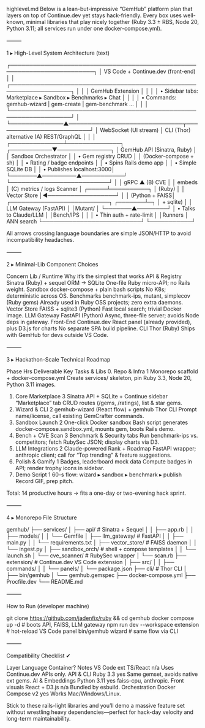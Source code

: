 highlevel.md
Below is a lean-but-impressive “GemHub” platform plan that layers on top of Continue.dev yet stays hack-friendly.
Every box uses well-known, minimal libraries that play nicely together (Ruby 3.3 ± RBS, Node 20, Python 3.11; all services run under one docker-compose.yml).

⸻

1 ▸ High-Level System Architecture (text)

┌────────────────────────────────────────────────────────────────────────┐
│               VS Code + Continue.dev (front-end)                      │
│  ┌──────────────────────────────────────────────────────────────────┐  │
│  │ GemHub Extension                                                 │  │
│  │ • Sidebar tabs: Marketplace ▸ Sandbox ▸ Benchmarks ▸ Chat        │  │
│  │ • Commands: gemhub-wizard | gem-create | gem-benchmark …         │  │
│  └──────────────────────────────────────────────────────────────────┘  │
└──────────────▲──────────────────────────────┬─────────────────────────┘
               │ WebSocket (UI stream)        │ CLI (Thor) alternative
     (A) REST/GraphQL                         │
               │                              │
┌──────────────┴──────────────┐   ┌───────────▼──────────────┐
│ GemHub API (Sinatra, Ruby)  │   │  Sandbox Orchestrator    │
│ • Gem registry CRUD         │   │  (Docker-compose + sh)   │
│ • Rating / badge endpoints  │   │ • Spins Rails demo app   │
│ • Simple SQLite DB          │   │ • Publishes localhost:3000│
└───────▲─────────▲───────────┘   └──────────────────────────┘
        │         │ gRPC                         ▲
(B) CVE │         │ embeds                       │ (C) metrics / logs
Scanner │   ┌─────┴──────────┐                   │
(Ruby)  │   │  Vector Store  │◄──────────────────┘
        │   │ (Python + FAISS│   ┌──────────────────────────┐
┌───────┴─┐ │  + sqlite)     │   │ LLM Gateway (FastAPI)    │
│Mutant/   │ └───────▲────────┘   │ • Talks to Claude/LLM    │
│Bench/IPS │         │            │ • Thin auth + rate-limit │
│Runners    │  ANN search          └──────────────────────────┘
└───────────┘

All arrows crossing language boundaries are simple JSON/HTTP to avoid incompatibility headaches.

⸻

2 ▸ Minimal-Lib Component Choices

Concern	Lib / Runtime	Why it’s the simplest that works
API & Registry	Sinatra (Ruby) + sequel ORM → SQLite	One-file Ruby micro-API; no Rails weight.
Sandbox	docker-compose + plain bash scripts	No K8s; deterministic across OS.
Benchmarks	benchmark-ips, mutant, simplecov (Ruby gems)	Already used in Ruby OSS projects; zero extra daemons.
Vector Store	FAISS + sqlite3 (Python)	Fast local search; trivial Docker image.
LLM Gateway	FastAPI (Python)	Async, three-file server; avoids Node deps in gateway.
Front-End	Continue.dev React panel (already provided), plus D3.js for charts	No separate SPA build pipeline.
CLI	Thor (Ruby)	Ships with GemHub for devs outside VS Code.

⸻

3 ▸ Hackathon-Scale Technical Roadmap

Phase	Hrs	Deliverable	Key Tasks & Libs
0. Repo & Infra	1	Monorepo scaffold + docker-compose.yml	Create services/ skeleton, pin Ruby 3.3, Node 20, Python 3.11 images.
1. Core Marketplace	3	Sinatra API + SQLite + Continue sidebar “Marketplace” tab	CRUD routes (/gems, /ratings), list & star gems.
2. Wizard & CLI	2	gemhub-wizard (React flow) + gemhub Thor CLI	Prompt name/license, call existing GemCrafter commands.
3. Sandbox Launch	2	One-click Docker sandbox	Bash script generates docker-compose.sandbox.yml, mounts gem, boots Rails demo.
4. Bench + CVE Scan	3	Benchmark & Security tabs	Run benchmark-ips vs. competitors; fetch RubySec JSON; display charts via D3.
5. LLM Integrations	2	Claude-powered Rank + Roadmap	FastAPI wrapper; anthropic client; call for “Top trending” & feature suggestions.
6. Polish & Gamify	1	Badges, leaderboard mock data	Compute badges in API; render trophy icons in sidebar.
7. Demo Script	1	60-s flow: wizard ▸ sandbox ▸ benchmark ▸ publish	Record GIF, prep pitch.

Total: 14 productive hours → fits a one-day or two-evening hack sprint.

⸻

4 ▸ Monorepo File Structure

gemhub/
├── services/
│   ├── api/                 # Sinatra + Sequel
│   │   ├── app.rb
│   │   ├── models/
│   │   └── Gemfile
│   ├── llm_gateway/         # FastAPI
│   │   ├── main.py
│   │   └── requirements.txt
│   ├── vector_store/        # FAISS daemon
│   │   └── ingest.py
│   ├── sandbox_orch/        # shell + compose templates
│   │   └── launch.sh
│   └── cve_scanner/         # RubySec wrapper
│       └── scan.rb
├── extension/               # Continue.dev VS Code extension
│   ├── src/
│   │   ├── commands/
│   │   └── panels/
│   └── package.json
├── cli/                     # Thor CLI
│   ├── bin/gemhub
│   └── gemhub.gemspec
├── docker-compose.yml
├── Procfile.dev
└── README.md

⸻

How to Run (developer machine)

git clone https://github.com/jadenfix/ruby && cd gemhub
docker compose up -d    # boots API, FAISS, LLM gateway
npm run dev --workspace extension    # hot-reload VS Code panel
bin/gemhub wizard       # same flow via CLI

⸻

Compatibility Checklist ✔︎

Layer	Language	Container?	Notes
VS Code ext	TS/React	n/a	Uses Continue.dev APIs only.
API & CLI	Ruby 3.3	yes	Same gemset, avoids native ext gems.
AI & Embeddings	Python 3.11	yes	faiss-cpu, anthropic.
Front visuals	React + D3.js	n/a	Bundled by esbuild.
Orchestration	Docker Compose v2	yes	Works Mac/Windows/Linux.

Stick to these rails-light libraries and you’ll demo a massive feature set without wrestling heavy dependencies—perfect for hack-day velocity and long-term maintainability.